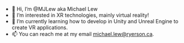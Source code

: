 - 👋 Hi, I’m @MJLew aka Michael Lew
- 👀 I’m interested in XR technologies, mainly virtual reality!
- 🌱 I’m currently learning how to develop in Unity and Unreal Engine to create VR applications.
- 📫 You can reach me at my email michael.lew@ryerson.ca.

<!---
MJLew/MJLew is a ✨ special ✨ repository because its `README.md` (this file) appears on your GitHub profile.
You can click the Preview link to take a look at your changes.
--->
